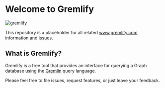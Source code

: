 # Welcome to Gremlify
![gremlify](https://i.imgur.com/SoefiPf.png)

This repository is a placeholder for all related www.gremlify.com information and issues.

## What is Gremlify?
Gremlify is a free tool that provides an interface for querying a Graph database using the [Gremlin](http://tinkerpop.apache.org/gremlin.html) query language.

Please feel free to file issues, request features, or just leave your feedback.


